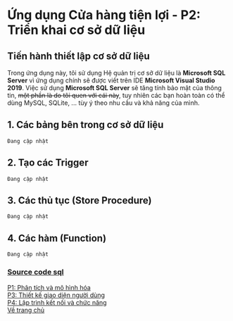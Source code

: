 # Ứng dụng Cửa hàng tiện lợi - P2: Triển khai cơ sở dữ liệu
## Tiến hành thiết lập cơ sở dữ liệu
Trong ứng dụng này, tôi sử dụng Hệ quản trị cơ sở dữ liệu là **Microsoft SQL Server** vì ứng dụng chính sẽ được viết trên IDE **Microsoft Visual Studio 2019**. Việc sử dụng **Microsoft SQL Server** sẽ tăng tính bảo mật của thông tin, ~~một phần là do tôi quen với cái này~~, tuy nhiên các bạn hoàn toàn có thể dùng MySQL, SQLite, ... tùy ý theo nhu cầu và khả năng của mình.
## 1. Các bảng bên trong cơ sở dữ liệu
`Đang cập nhật`
## 2. Tạo các Trigger
`Đang cập nhật`
## 3. Các thủ tục (Store Procedure)
`Đang cập nhật`
## 4. Các hàm (Function)
`Đang cập nhật`

### [Source code sql]()

[P1: Phân tích và mô hình hóa](GroceryStore1.md) <br>
[P3: Thiết kế giao diện người dùng](GroceryStore3.md) <br>
[P4: Lập trình kết nối và chức năng](GroceryStore4.md) <br>
[Về trang chủ](https://newtc22222.github.io/FiFineBlog/)
